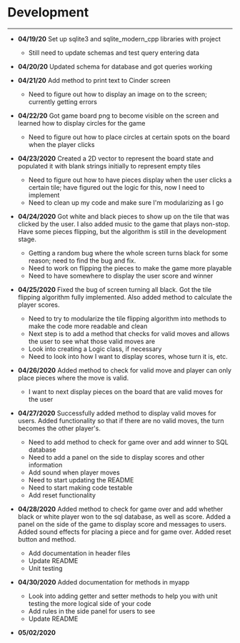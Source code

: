 # Development

---

 - **04/19/20** Set up sqlite3 and sqlite_modern_cpp libraries with project
   - Still need to update schemas and test query entering data

 - **04/20/20** Updated schema for database and got queries working

 - **04/21/20** Add method to print text to Cinder screen
   - Need to figure out how to display an image on to the screen; 
   currently getting errors
   
 - **04/22/20** Got game board png to become visible on the screen and 
 learned how to display circles for the game
    - Need to figure out how to place circles at certain spots on the board
    when the player clicks
    
 - **04/23/2020** Created a 2D vector to represent the board state and
 populated it with blank strings initially to represent empty tiles
    - Need to figure out how to have pieces display when the user clicks
    a certain tile; have figured out the logic for this, now I need to
    implement
    - Need to clean up my code and make sure I'm modularizing as I go
    
 - **04/24/2020** Got white and black pieces to show up on the tile 
 that was clicked by the user. I also added music to the game 
 that plays non-stop. Have some pieces flipping, but the algorithm 
 is still in the development stage.
    - Getting a random bug where the whole screen turns black for 
    some reason; need to find the bug and fix.
    - Need to work on flipping the pieces to make the game more playable
    - Need to have somewhere to display the user score and winner
    
 - **04/25/2020** Fixed the bug of screen turning all black. Got 
 the tile flipping algorithm fully implemented. Also added method
 to calculate the player scores.
    - Need to try to modularize the tile flipping 
    algorithm into methods to make the code more readable and clean
    - Next step is to add a method that checks for valid moves
    and allows the user to see what those valid moves are
    - Look into creating a Logic class, if necessary
    - Need to look into how I want to display scores, whose turn
    it is, etc.
    
 - **04/26/2020** Added method to check for valid move and player
 can only place pieces where the move is valid.
    - I want to next display pieces on the board that are valid moves 
    for the user
    
 - **04/27/2020** Successfully added method to display valid moves for 
 users. Added functionality so that if there are no valid moves, the 
 turn becomes the other player's.
    - Need to add method to check for game over and add winner to 
    SQL database
    - Need to add a panel on the side to display scores and other
    information
    - Add sound when player moves
    - Need to start updating the README
    - Need to start making code testable
    - Add reset functionality
    
 - **04/28/2020** Added method to check for game over and add
 whether black or white player won to the sql database, as well
 as score. Added a panel on the side of the game to display score
 and messages to users. Added sound effects for placing a piece
 and for game over. Added reset button and method.
    - Add documentation in header files
    - Update README
    - Unit testing
 
 - **04/30/2020** Added documentation for methods in myapp
    - Look into adding getter and setter methods to help you with unit
    testing the more logical side of your code
    - Add rules in the side panel for users to see
    - Update README
 
 - **05/02/2020**
 
    